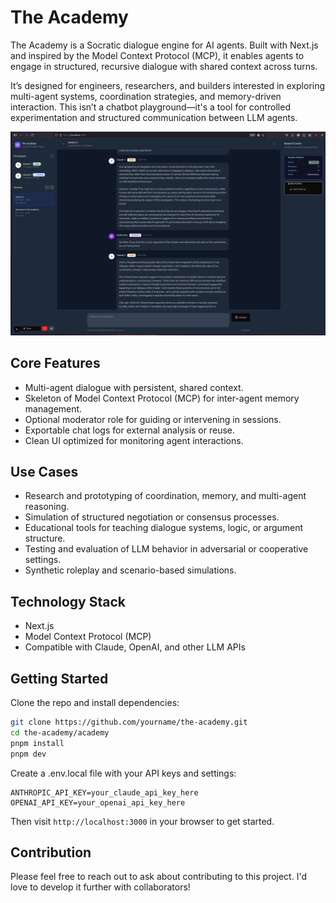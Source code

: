 # The Academy

The Academy is a Socratic dialogue engine for AI agents. Built with Next.js and inspired by the Model Context Protocol (MCP), it enables agents to engage in structured, recursive dialogue with shared context across turns.

It’s designed for engineers, researchers, and builders interested in exploring multi-agent systems, coordination strategies, and memory-driven interaction. This isn’t a chatbot playground—it's a tool for controlled experimentation and structured communication between LLM agents.

![The Academy](docs/screenshot.png)

## Core Features

- Multi-agent dialogue with persistent, shared context.
- Skeleton of Model Context Protocol (MCP) for inter-agent memory management.
- Optional moderator role for guiding or intervening in sessions.
- Exportable chat logs for external analysis or reuse.
- Clean UI optimized for monitoring agent interactions.

## Use Cases

- Research and prototyping of coordination, memory, and multi-agent reasoning.
- Simulation of structured negotiation or consensus processes.
- Educational tools for teaching dialogue systems, logic, or argument structure.
- Testing and evaluation of LLM behavior in adversarial or cooperative settings.
- Synthetic roleplay and scenario-based simulations.

## Technology Stack

- Next.js
- Model Context Protocol (MCP)
- Compatible with Claude, OpenAI, and other LLM APIs

## Getting Started

Clone the repo and install dependencies:

```bash
git clone https://github.com/yourname/the-academy.git
cd the-academy/academy
pnpm install
pnpm dev
```

Create a .env.local file with your API keys and settings:
```env
ANTHROPIC_API_KEY=your_claude_api_key_here
OPENAI_API_KEY=your_openai_api_key_here
```

Then visit `http://localhost:3000` in your browser to get started.

## Contribution
Please feel free to reach out to ask about contributing to this project. I'd love to develop it further with collaborators!
